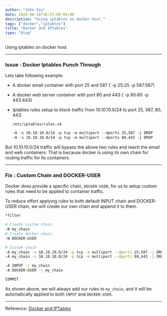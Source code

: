 ```yaml
---
author: "John Siu"
date: 2020-06-16T16:57:06-04:00
description: "Using iptables on docker host."
tags: ["docker","iptables"]
title: "Docker and IPtables"
type: "blog"
---
```

Using iptables on docker host.
<!--more-->

---

### Issue : Docker Iptables Punch Through

Lets take following example:

- A docker email container with port 25 and 587 (`-p 25:25 -p 587:587)
- A docker web server container with port 80 and 443 (`-p 80:80 -p 443:443)
- Iptables rules setup to block traffic from 10.10.10.0/24 to port 25, 587, 80, 443:

  `/etc/iptables/rules.v4`

  ```txt
  -A -s 10.10.10.0/24 -p tcp -m multiport --dports 25,587 -j DROP
  -A -s 10.10.10.0/24 -p tcp -m multiport --dports 80,443 -j DROP
  ```

But 10.10.10.0/24 traffic will bypass the above two rules and reach the email and web containers. That is because docker is using its own chain for routing traffic for its containers.

---

### Fix : Custom Chain and DOCKER-USER

Docker does provide a specific chain, `DOCKER-USER`, for us to setup custom rules that need to be applied to container traffic.

To reduce effort applying rules to both default INPUT chain and DOCKER-USER chain, we will create our own chain and append it to them.

```sh
*filter

# Create custom chain
-N my_chain
# Create docker chain
-N DOCKER-USER

# Custom chain
-A my_chain -s 10.10.10.0/24 -p tcp -m multiport --dports 25,587 -j DROP
-A my_chain -s 10.10.10.0/24 -p tcp -m multiport --dports 80,443 -j DROP

-A INPUT -j my_chain
-A DOCKER-USER -j my_chain

COMMIT
```

As shown above, we will always add our rules to `my_chain`, and it will be automatically applied to both `INPUT` and `DOCKER-USER`.

---

Reference: [Docker and IPTables](//docs.docker.com/network/iptables/)